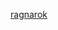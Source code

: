 <!-- <img src="https://c.tenor.com/S61VCO73mOAAAAAj/linux-tux.gif" height="200" /> <img src="https://c.tenor.com/ko4tpRh2FTcAAAAi/mr-free-super-tux.gif" height="200" /> <img src="https://c.tenor.com/8aHCSO8WCwsAAAAj/uguu-uguubear.gif" height="200" /> <img src="https://c.tenor.com/U-XE486arkUAAAAi/chika-fujiwara-chika.gif" height="200" /> -->
[ragnarok](https://media.giphy.com/media/3KUxf5XnxdEegwJD7U/giphy.gif)
